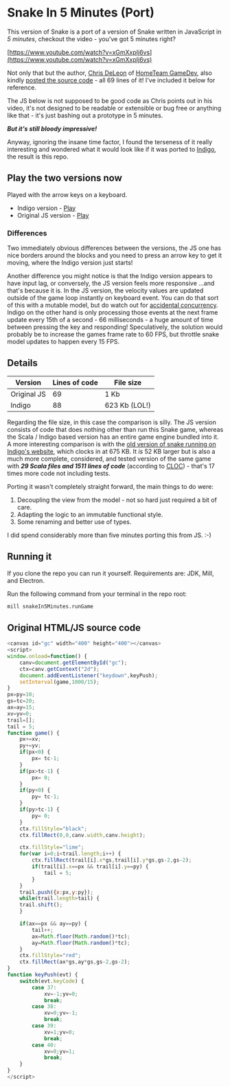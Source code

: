 # Snake In 5 Minutes (Port)

This version of Snake is a port of a version of Snake written in JavaScript in _5 minutes_, checkout the video - you've got 5 minutes right?

[https://www.youtube.com/watch?v=xGmXxpIj6vs](https://www.youtube.com/watch?v=xGmXxpIj6vs)

Not only that but the author, [Chris DeLeon](https://twitter.com/ChrisDeLeon) of [HomeTeam GameDev](https://twitter.com/HomeTeamGameDev), also kindly [posted the source code](https://pastebin.com/Z3zhb7cY) - all 69 lines of it! I've included it below for reference.

The JS below is not supposed to be good code as Chris points out in his video, it's not designed to be readable or extensible or bug free or anything like that - it's just bashing out a prototype in 5 minutes.

***But it's still bloody impressive!***

Anyway, ignoring the insane time factor, I found the terseness of it really interesting and wondered what it would look like if it was ported to [Indigo](https://indigoengine.io/), the result is this repo.

## Play the two versions now

Played with the arrow keys on a keyboard.

- Indigo version - [Play](https://davesmith00000.github.io/snake-in-5-minutes-port/index.html)
- Original JS version - [Play](https://davesmith00000.github.io/snake-in-5-minutes-port/snake-js.html)

### Differences

Two immediately obvious differences between the versions, the JS one has nice borders around the blocks and you need to press an arrow key to get it moving, where the Indigo version just starts!

Another difference you might notice is that the Indigo version appears to have input lag, or conversely, the JS version feels more responsive ...and that's because it is. In the JS version, the velocity values are updated outside of the game loop instantly on keyboard event. You can do that sort of this with a mutable model, but do watch out for [accidental concurrency](https://www.youtube.com/watch?v=DfLvDFxcAIA). Indigo on the other hand is only processing those events at the next frame update every 15th of a second - 66 milliseconds - a huge amount of time between pressing the key and responding! Speculatively, the solution would probably be to increase the games frame rate to 60 FPS, but throttle snake model updates to happen every 15 FPS.

## Details

| Version | Lines of code  | File size |
| ------------- | ------------- | ------------- |
| Original JS  | 69 | 1 Kb |
| Indigo  | 88| 623 Kb (LOL!) |

Regarding the file size, in this case the comparison is silly. The JS version consists of code that does nothing other than run this Snake game, whereas the Scala / Indigo based version has an entire game engine bundled into it. A more interesting comparison is with the [old version of snake running on Indigo's website](https://indigoengine.io/snake.html), which clocks in at 675 KB. It _is_ 52 KB larger but is also a much more complete, considered, and tested version of the same game with ***29 Scala files and 1511 lines of code*** (according to [CLOC](http://cloc.sourceforge.net/)) - that's 17 times more code not including tests.

Porting it wasn't completely straight forward, the main things to do were:

1. Decoupling the view from the model - not so hard just required a bit of care.
2. Adapting the logic to an immutable functional style.
3. Some renaming and better use of types.

I did spend considerably more than five minutes porting this from JS. :-)

## Running it

If you clone the repo you can run it yourself. Requirements are: JDK, Mill, and Electron.

Run the following command from your terminal in the repo root:

```bash
mill snakeIn5Minutes.runGame
```

## Original HTML/JS source code

```javascript
<canvas id="gc" width="400" height="400"></canvas>
<script>
window.onload=function() {
	canv=document.getElementById("gc");
	ctx=canv.getContext("2d");
	document.addEventListener("keydown",keyPush);
	setInterval(game,1000/15);
}
px=py=10;
gs=tc=20;
ax=ay=15;
xv=yv=0;
trail=[];
tail = 5;
function game() {
	px+=xv;
	py+=yv;
	if(px<0) {
		px= tc-1;
	}
	if(px>tc-1) {
		px= 0;
	}
	if(py<0) {
		py= tc-1;
	}
	if(py>tc-1) {
		py= 0;
	}
	ctx.fillStyle="black";
	ctx.fillRect(0,0,canv.width,canv.height);

	ctx.fillStyle="lime";
	for(var i=0;i<trail.length;i++) {
		ctx.fillRect(trail[i].x*gs,trail[i].y*gs,gs-2,gs-2);
		if(trail[i].x==px && trail[i].y==py) {
			tail = 5;
		}
	}
	trail.push({x:px,y:py});
	while(trail.length>tail) {
	trail.shift();
	}

	if(ax==px && ay==py) {
		tail++;
		ax=Math.floor(Math.random()*tc);
		ay=Math.floor(Math.random()*tc);
	}
	ctx.fillStyle="red";
	ctx.fillRect(ax*gs,ay*gs,gs-2,gs-2);
}
function keyPush(evt) {
	switch(evt.keyCode) {
		case 37:
			xv=-1;yv=0;
			break;
		case 38:
			xv=0;yv=-1;
			break;
		case 39:
			xv=1;yv=0;
			break;
		case 40:
			xv=0;yv=1;
			break;
	}
}
</script>
```

